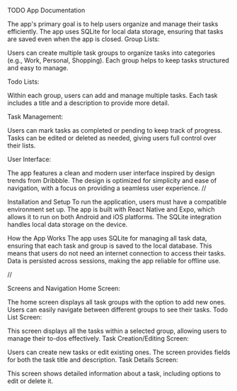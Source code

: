 
TODO App Documentation

The app's primary goal is to help users organize and manage their tasks efficiently. The app uses SQLite for local data storage, ensuring that tasks are saved even when the app is closed.
Group Lists:

Users can create multiple task groups to organize tasks into categories (e.g., Work, Personal, Shopping).
Each group helps to keep tasks structured and easy to manage.


Todo Lists:

Within each group, users can add and manage multiple tasks.
Each task includes a title and a description to provide more detail.


Task Management:

Users can mark tasks as completed or pending to keep track of progress.
Tasks can be edited or deleted as needed, giving users full control over their lists.

User Interface:

The app features a clean and modern user interface inspired by design trends from Dribbble.
The design is optimized for simplicity and ease of navigation, with a focus on providing a seamless user experience.
//

Installation and Setup
To run the application, users must have a compatible environment set up. The app is built with React Native and Expo, which allows it to run on both Android and iOS platforms. The SQLite integration handles local data storage on the device.

How the App Works
The app uses SQLite for managing all task data, ensuring that each task and group is saved to the local database. This means that users do not need an internet connection to access their tasks. Data is persisted across sessions, making the app reliable for offline use.

// 

Screens and Navigation
Home Screen:

The home screen displays all task groups with the option to add new ones.
Users can easily navigate between different groups to see their tasks.
Todo List Screen:

This screen displays all the tasks within a selected group, allowing users to manage their to-dos effectively.
Task Creation/Editing Screen:

Users can create new tasks or edit existing ones. The screen provides fields for both the task title and description.
Task Details Screen:

This screen shows detailed information about a task, including options to edit or delete it.

